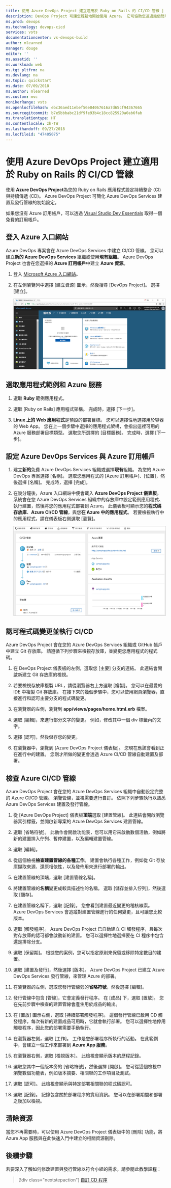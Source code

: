 ```yaml
---
title: 使用 Azure DevOps Project 建立適用於 Ruby on Rails 的 CI/CD 管線 | 快速入門
description: DevOps Project 可讓您輕鬆地開始使用 Azure。 它可協助您透過幾個簡單的步驟，在 Azure 服務上啟動 Ruby Web 應用程式。
ms.prod: devops
ms.technology: devops-cicd
services: vsts
documentationcenter: vs-devops-build
author: mlearned
manager: douge
editor: ''
ms.assetid: ''
ms.workload: web
ms.tgt_pltfrm: na
ms.devlang: na
ms.topic: quickstart
ms.date: 07/09/2018
ms.author: mlearned
ms.custom: mvc
monikerRange: vsts
ms.openlocfilehash: ebc36aed11ebef56e04067616a7d65cf94367665
ms.sourcegitcommit: b7e5bbbabc21df9fe93b4c18cc825920a0ab6fab
ms.translationtype: HT
ms.contentlocale: zh-TW
ms.lasthandoff: 09/27/2018
ms.locfileid: "47405075"
---
```

# <a name="create-a-cicd-pipeline-for-ruby-on-rails-with-the-azure-devops-project"></a>使用 Azure DevOps Project 建立適用於 Ruby on Rails 的 CI/CD 管線

使用 **Azure DevOps Project**為您的 Ruby on Rails 應用程式設定持續整合 (CI) 與持續傳遞 (CD)。  Azure DevOps Project 可簡化 Azure DevOps Services 建置及發行管線的初始設定。

如果您沒有 Azure 訂用帳戶，可以透過 [Visual Studio Dev Essentials](https://visualstudio.microsoft.com/dev-essentials/) 取得一個免費的訂用帳戶。

## <a name="sign-in-to-the-azure-portal"></a>登入 Azure 入口網站

Azure DevOps 專案會在 Azure DevOps Services 中建立 CI/CD 管線。  您可以建立**新的 Azure DevOps Services** 組織或使用**現有組織**。  Azure DevOps Project 也會在您選擇的 **Azure 訂用帳戶**中建立 **Azure 資源**。

1. 登入 [Microsoft Azure 入口網站](https://portal.azure.com)。

1. 在左側瀏覽列中選擇 [建立資源] 圖示，然後搜尋 [DevOps Project]。  選擇 [建立]。

    ![啟動持續傳遞](_img/azure-devops-project-ruby/fullbrowser.png)

## <a name="select-a-sample-application-and-azure-service"></a>選取應用程式範例和 Azure 服務

1. 選取 **Ruby** 範例應用程式。

1. 選取 [Ruby on Rails] 應用程式架構。  完成時，選擇 [下一步]。

1. **Linux 上的 Web 應用程式**是預設的部署目標。  您可以選擇性地選擇用於容器的 Web App。  您在上一個步驟中選擇的應用程式架構，會指出這裡可用的 Azure 服務部署目標類型。  選取您所選擇的 [目標服務]。  完成時，選擇 [下一步]。

## <a name="configure-azure-devops-services-and-an-azure-subscription"></a>設定 Azure DevOps Services 與 Azure 訂用帳戶 

1. 建立**新的**免費 Azure DevOps Services 組織或選擇**現有**組織。  為您的 Azure DevOps 專案選擇 [名稱]。  選取您應用程式的 [Azure 訂用帳戶]、[位置]，然後選擇 [名稱]。  完成時，選擇 [完成]。

1. 在幾分鐘後，Azure 入口網站中便會載入 **Azure DevOps Project 儀表板**。  系統會在您 Azure DevOps Services 組織中的存放庫中設定範例應用程式、執行建置，然後將您的應用程式部署到 Azure。  此儀表板可顯示您的**程式碼存放庫**、**Azure CI/CD 管線**，與您**在 Azure 中的應用程式**。  若要檢視執行中的應用程式，請在儀表板右側選取 [瀏覽]。

    ![儀表板檢視](_img/azure-devops-project-ruby/dashboardnopreview.png) 

## <a name="commit-code-changes-and-execute-cicd"></a>認可程式碼變更並執行 CI/CD

Azure DevOps Project 會在您的 Azure DevOps Services 組織或 GitHub 帳戶中建立 Git 存放庫。  請遵循下列步驟來檢視存放庫，並變更您應用程式的程式碼。

1. 在 DevOps Project 儀表板的左側，選取您 [主要] 分支的連結。  此連結會開啟新建立 Git 存放庫的檢視。

1. 若要檢視存放庫複製 URL，請從瀏覽器右上方選取 [複製]。 您可以在最愛的 IDE 中複製 Git 存放庫。  在接下來的幾個步驟中，您可以使用網頁瀏覽器，直接進行和認可主要分支的程式碼變更。

1. 在瀏覽器的左側，瀏覽到 **app/views/pages/home.html.erb** 檔案。

1. 選取 [編輯]，來進行部分文字的變更。  例如，修改其中一個 div 標籤內的文字。

1. 選擇 [認可]，然後儲存您的變更。

1. 在瀏覽器中，瀏覽到 [Azure DevOps Project 儀表板]。  您現在應該會看到正在進行中的建置。  您剛才所做的變更會透過 Azure CI/CD 管線自動建置及部署。

## <a name="examine-the-azure-cicd-pipeline"></a>檢查 Azure CI/CD 管線

Azure DevOps Project 會在您的 Azure DevOps Services 組織中自動設定完整的 Azure CI/CD 管線。  瀏覽管線，並視需要進行自訂。  依照下列步驟執行以熟悉 Azure DevOps Services 建置及發行管線。

1. 從 [Azure DevOps Project] 儀表板**頂端**選取 [建置管線]。  此連結會開啟瀏覽器索引標籤，並開啟新專案的 Azure DevOps Services 建置管線。

1. 選取 [省略符號]。  此動作會開啟功能表，您可以用它來啟動數個活動，例如將新的建置排入佇列、暫停建置，以及編輯建置管線。

1. 選取 [編輯]。

1. 從這個檢視**檢查建置管線的各種工作**。  建置會執行各種工作，例如從 Git 存放庫擷取來源、還原相依性，以及發佈用來進行部署的輸出。

1. 在建置管線的頂端，選取 [建置管線名稱]。

1. 將建置管線的**名稱**變更成較具描述性的名稱。  選取 [儲存並排入佇列]，然後選取 [儲存]。

1. 在建置管線名稱下，選取 [記錄]。  您會看到建置最近變更的稽核線索。  Azure DevOps Services 會追蹤對建置管線進行的任何變更，且可讓您比較版本。

1. 選取 [觸發程序]。  Azure DevOps Project 已自動建立 CI 觸發程序，且每次對存放庫的認可都會啟動新的建置。  您可以選擇性地選擇要在 CI 程序中包含還是排除分支。

1. 選取 [保留期]。  根據您的案例，您可以指定原則來保留或移除特定數目的建置。

1. 選取 [建置及發行]，然後選擇 [版本]。  Azure DevOps Project 已建立 Azure DevOps Services 發行管線，來管理 Azure 的部署。

1. 在瀏覽器的左側，選取您發行管線旁的**省略符號**，然後選擇 [編輯]。

1. 發行管線中包含 [管線]，它會定義發行程序。  在 [成品] 下，選取 [置放]。  您在先前步驟中檢查的建置管線會產生用於成品的輸出。 

1. 在 [置放] 圖示右側，選取 [持續部署觸發程序]。  這個發行管線已啟用 CD 觸發程序，每次有新的建置成品可用時，它就會執行部署。  您可以選擇性地停用觸發程序，因此您的部署需要手動執行。 

1. 在瀏覽器左側，選取 [工作]。  工作是您部署程序所執行的活動。  在此範例中，會建立一個工作來部署到 **Azure App 服務**。

1. 在瀏覽器右側，選取 [檢視版本]。  此檢視會顯示版本的歷程記錄。

1. 選取您其中一個版本旁的 [省略符號]，然後選擇 [開啟]。  您可從這個檢視中瀏覽數個功能表，例如版本摘要、相關聯的工作項目及測試。

1. 選取 [認可]。  此檢視會顯示與特定部署相關聯的程式碼認可。 

1. 選取 [記錄]。  記錄包含關於部署程序的實用資訊。  您可以在部署期間和部署之後加以檢視。

## <a name="clean-up-resources"></a>清除資源

當您不再需要時，可以使用 Azure DevOps Project 儀表板中的 [刪除] 功能，將 Azure App 服務與在此快速入門中建立的相關資源刪除。

## <a name="next-steps"></a>後續步驟

若要深入了解如何修改建置與發行管線以符合小組的需求，請參閱此教學課程：

> [!div class="nextstepaction"]
> [自訂 CD 程序](https://docs.microsoft.com/azure/devops/pipelines/release/define-multistage-release-process?view=vsts)
